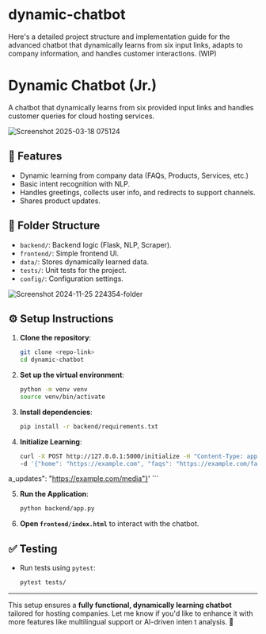 # dynamic-chatbot
Here's a detailed project structure and implementation guide for the advanced chatbot that dynamically learns from six input links, adapts to company information, and handles customer interactions. (WIP)

# Dynamic Chatbot (Jr.)

A chatbot that dynamically learns from six provided input links and handles customer queries for cloud hosting services.

![Screenshot 2025-03-18 075124](https://github.com/user-attachments/assets/3f44e0f6-4432-486f-a8e9-965c6ad36ae4)


## 🚀 Features
- Dynamic learning from company data (FAQs, Products, Services, etc.)
- Basic intent recognition with NLP.
- Handles greetings, collects user info, and redirects to support channels.
- Shares product updates.

## 📂 Folder Structure
- `backend/`: Backend logic (Flask, NLP, Scraper).
- `frontend/`: Simple frontend UI.
- `data/`: Stores dynamically learned data.
- `tests/`: Unit tests for the project.
- `config/`: Configuration settings.

![Screenshot 2024-11-25 224354-folder](https://github.com/user-attachments/assets/90a54f25-455e-4c1d-a3ad-796179307f78)


## ⚙️ Setup Instructions
1. **Clone the repository**:
    ```bash
    git clone <repo-link>
    cd dynamic-chatbot
    ```

2. **Set up the virtual environment**:
    ```bash
    python -m venv venv
    source venv/bin/activate
    ```

3. **Install dependencies**:
    ```bash
    pip install -r backend/requirements.txt
    ```

4. **Initialize Learning**:
    ```bash
    curl -X POST http://127.0.0.1:5000/initialize -H "Content-Type: application/json" \
    -d '{"home": "https://example.com", "faqs": "https://example.com/faqs", "products": "https://example.com/products", "services": "https://example.com/services", "about": "https://example.com/about", "medi
a_updates": "https://example.com/media"}'
    ```

5. **Run the Application**:
    ```bash
    python backend/app.py
    ```

6. **Open `frontend/index.html`** to interact with the chatbot.

## ✅ Testing
- Run tests using `pytest`:
    ```bash
    pytest tests/
    ```

---

This setup ensures a **fully functional, dynamically learning chatbot** tailored for hosting companies. Let me know if you'd like to enhance it with more features like multilingual support or AI-driven inten
t analysis. 🚀
